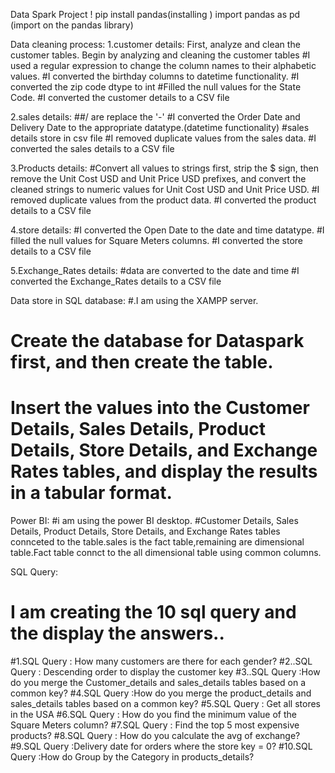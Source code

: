 Data Spark Project
! pip install pandas(installing )
import pandas as pd (import on the pandas library)

Data cleaning process:
1.customer details:
   First, analyze and clean the customer tables. Begin by analyzing and cleaning the customer tables
   #I used a regular expression to change the column names to their alphabetic values.
   #I converted the birthday columns to datetime functionality.
   #I converted the zip code dtype to int
   #Filled the null values for the State Code.
   #I converted the customer details to a CSV file
   
2.sales details:
   ##/ are replace the '-'
   #I converted the Order Date and Delivery Date to the appropriate datatype.(datetime functionality)
   #sales details store in csv file
   #I removed duplicate values from the sales data.
   #I converted the sales details to a CSV file

3.Products details:
  #Convert all values to strings first, strip the $ sign, then remove the Unit Cost USD and Unit Price USD prefixes, and convert the cleaned strings to numeric values for Unit Cost USD and Unit Price USD.
  #I removed duplicate values from the product data.
  #I converted the product details to a CSV file
  
4.store details:
  #I converted the Open Date to the date and time datatype.
  #I filled the null values for Square Meters columns.
  #I converted the store details to a CSV file
  
5.Exchange_Rates details:
  #data are converted to the date and time
  #I converted the Exchange_Rates details to a CSV file

Data store in SQL database:
  #.I am using the XAMPP server.
  # Create the database for Dataspark first, and then create the table.
  # Insert the values into the Customer Details, Sales Details, Product Details, Store Details, and Exchange Rates tables, and display the results in a tabular format.

Power BI:
  #i am using the power BI desktop.
  #Customer Details, Sales Details, Product Details, Store Details, and Exchange Rates tables connceted to the table.sales is the fact table,remaining are dimensional   table.Fact table connct to the all dimensional table using common columns.

SQL Query:
# I am creating the 10 sql query and the display the answers..
#1.SQL Query : How many customers are there for each gender?
#2..SQL Query : Descending order to display the customer key
#3..SQL Query :How do you  merge the Customer_details and sales_details tables based on a common key?
#4.SQL Query :How do you  merge the product_details and sales_details tables based on a common key?
#5.SQL Query : Get all stores in the USA
#6.SQL Query : How do you find the minimum value of the Square Meters column?
#7.SQL Query : Find the top 5 most expensive products?
#8.SQL Query : How do you calculate the avg of exchange?
#9.SQL Query :Delivery date for orders where the store key = 0?
#10.SQL Query :How do Group by the Category in products_details?

  

